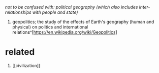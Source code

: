 *not to be confused with: political geography (which also includes inter-relationships with people and state)*

1. geopolitics; the study of the effects of Earth's geography (human and physical) on politics and international relations^[https://en.wikipedia.org/wiki/Geopolitics]

# related
1. [[civilization]]